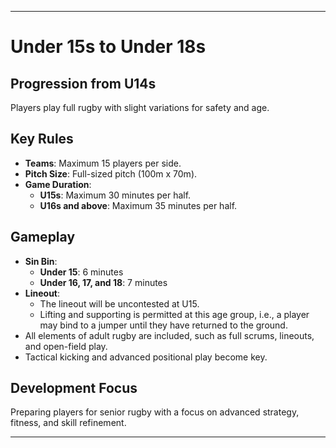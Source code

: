 ---

# Under 15s to Under 18s

## Progression from U14s
Players play full rugby with slight variations for safety and age.

## Key Rules

- **Teams**: Maximum 15 players per side.
- **Pitch Size**: Full-sized pitch (100m x 70m).
- **Game Duration**:
  - **U15s**: Maximum 30 minutes per half.
  - **U16s and above**: Maximum 35 minutes per half.

## Gameplay

- **Sin Bin**:
  - **Under 15**: 6 minutes
  - **Under 16, 17, and 18**: 7 minutes
- **Lineout**:
  - The lineout will be uncontested at U15.
  - Lifting and supporting is permitted at this age group, i.e., a player may bind to a jumper until they have returned to the ground.
- All elements of adult rugby are included, such as full scrums, lineouts, and open-field play.
- Tactical kicking and advanced positional play become key.

## Development Focus
Preparing players for senior rugby with a focus on advanced strategy, fitness, and skill refinement.

---